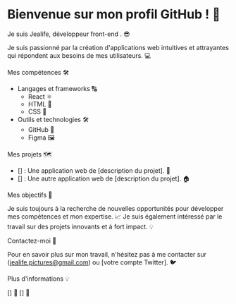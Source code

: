 # Bienvenue sur mon profil GitHub ! 👋

Je suis Jealife, développeur front-end . 😎

Je suis passionné par la création d'applications web intuitives et attrayantes qui répondent aux besoins de mes utilisateurs. 💻

Mes compétences 🛠️

* Langages et frameworks 🔠
    * React ⚛️
    * HTML 💯
    * CSS 🧶
* Outils et technologies 🛠️
    * GitHub 🏦
    * Figma 🖼️

Mes projets 🗺️

* [] : Une application web de [description du projet]. 🏢
* [] : Une autre application web de [description du projet]. 🏠

Mes objectifs 🎯

Je suis toujours à la recherche de nouvelles opportunités pour développer mes compétences et mon expertise. 📈
Je suis également intéressé par le travail sur des projets innovants et à fort impact. 💡

Contactez-moi 💌

Pour en savoir plus sur mon travail, n'hésitez pas à me contacter sur (jealife.pictures@gmail.com) ou [votre compte Twitter]. 🐦

Plus d'informations 💡

[] 📸
[] 🔗
